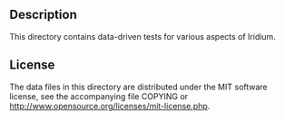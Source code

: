 Description
------------

This directory contains data-driven tests for various aspects of Iridium.

License
--------

The data files in this directory are distributed under the MIT software
license, see the accompanying file COPYING or
http://www.opensource.org/licenses/mit-license.php.


